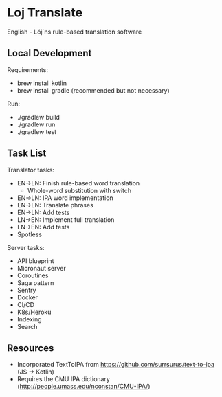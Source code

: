 # Loj Translate

English - Lój`ns rule-based translation software

## Local Development

Requirements:

* brew install kotlin
* brew install gradle (recommended but not necessary)

Run:

* ./gradlew build
* ./gradlew run
* ./gradlew test

## Task List

Translator tasks:

* EN->LN: Finish rule-based word translation
    * Whole-word substitution with switch
* EN->LN: IPA word implementation
* EN->LN: Translate phrases
* EN->LN: Add tests
* LN->EN: Implement full translation
* LN->EN: Add tests
* Spotless

Server tasks:

* API blueprint
* Micronaut server
* Coroutines
* Saga pattern
* Sentry
* Docker
* CI/CD
* K8s/Heroku
* Indexing
* Search

## Resources

* Incorporated TextToIPA from https://github.com/surrsurus/text-to-ipa (JS -> Kotlin)
* Requires the CMU IPA dictionary (http://people.umass.edu/nconstan/CMU-IPA/)
